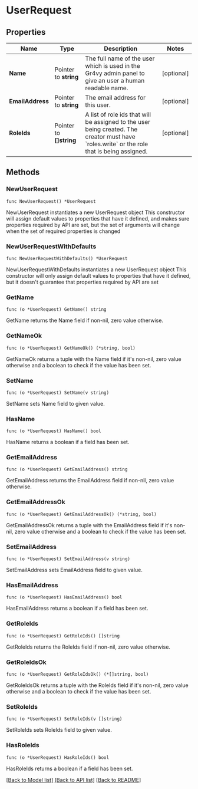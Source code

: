 # UserRequest

## Properties

Name | Type | Description | Notes
------------ | ------------- | ------------- | -------------
**Name** | Pointer to **string** | The full name of the user which is used in the Gr4vy admin panel to give an user a human readable name. | [optional] 
**EmailAddress** | Pointer to **string** | The email address for this user. | [optional] 
**RoleIds** | Pointer to **[]string** | A list of role ids that will be assigned to the user being created. The creator must have &#x60;roles.write&#x60; or the role that is being assigned. | [optional] 

## Methods

### NewUserRequest

`func NewUserRequest() *UserRequest`

NewUserRequest instantiates a new UserRequest object
This constructor will assign default values to properties that have it defined,
and makes sure properties required by API are set, but the set of arguments
will change when the set of required properties is changed

### NewUserRequestWithDefaults

`func NewUserRequestWithDefaults() *UserRequest`

NewUserRequestWithDefaults instantiates a new UserRequest object
This constructor will only assign default values to properties that have it defined,
but it doesn't guarantee that properties required by API are set

### GetName

`func (o *UserRequest) GetName() string`

GetName returns the Name field if non-nil, zero value otherwise.

### GetNameOk

`func (o *UserRequest) GetNameOk() (*string, bool)`

GetNameOk returns a tuple with the Name field if it's non-nil, zero value otherwise
and a boolean to check if the value has been set.

### SetName

`func (o *UserRequest) SetName(v string)`

SetName sets Name field to given value.

### HasName

`func (o *UserRequest) HasName() bool`

HasName returns a boolean if a field has been set.

### GetEmailAddress

`func (o *UserRequest) GetEmailAddress() string`

GetEmailAddress returns the EmailAddress field if non-nil, zero value otherwise.

### GetEmailAddressOk

`func (o *UserRequest) GetEmailAddressOk() (*string, bool)`

GetEmailAddressOk returns a tuple with the EmailAddress field if it's non-nil, zero value otherwise
and a boolean to check if the value has been set.

### SetEmailAddress

`func (o *UserRequest) SetEmailAddress(v string)`

SetEmailAddress sets EmailAddress field to given value.

### HasEmailAddress

`func (o *UserRequest) HasEmailAddress() bool`

HasEmailAddress returns a boolean if a field has been set.

### GetRoleIds

`func (o *UserRequest) GetRoleIds() []string`

GetRoleIds returns the RoleIds field if non-nil, zero value otherwise.

### GetRoleIdsOk

`func (o *UserRequest) GetRoleIdsOk() (*[]string, bool)`

GetRoleIdsOk returns a tuple with the RoleIds field if it's non-nil, zero value otherwise
and a boolean to check if the value has been set.

### SetRoleIds

`func (o *UserRequest) SetRoleIds(v []string)`

SetRoleIds sets RoleIds field to given value.

### HasRoleIds

`func (o *UserRequest) HasRoleIds() bool`

HasRoleIds returns a boolean if a field has been set.


[[Back to Model list]](../README.md#documentation-for-models) [[Back to API list]](../README.md#documentation-for-api-endpoints) [[Back to README]](../README.md)


